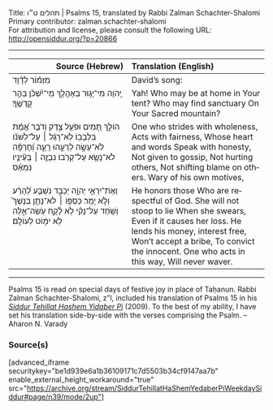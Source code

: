 <html>
<head></head>
<body>
Title: תהלים ט״ו | Psalms 15, translated by Rabbi Zalman Schachter-Shalomi<br />
Primary contributor: zalman.schachter-shalomi<br />
For attribution and license, please consult the following URL: <a href="http://opensiddur.org/?p=20866">http://opensiddur.org/?p=20866</a>
<p />
<hr />

<table style="margin-left: auto;margin-right: auto;" class="draggable">
<thead><tr><th id="x" style="text-align: right;">Source (Hebrew)</th><th style="text-align: left;">Translation (English)</th></tr></thead>
<tbody>
<tr><td style="vertical-align:top;" width="46%">
<div class="liturgy" lang="he">
מִזְמ֗וֹר לְדָ֫וִ֥ד 
</span></div></td>
 
<td style="vertical-align:top;" width="53%">
<div class="english" lang="en">
David’s song: 
</div></td></tr>


<tr><td style="vertical-align:top;" width="46%">
<div class="liturgy" lang="he">
יְ֭הֹוָה
 מִי־יָג֣וּר בְּאָהֳלֶ֑ךָ 
 מִֽי־יִ֝שְׁכֹּ֗ן 
 בְּהַ֣ר קָדְשֶֽׁךָ׃ 
</span></div></td>
 
<td style="vertical-align:top;" width="53%">
<div class="english" lang="en">
Yah!
Who may be at home in Your tent? 
Who may find sanctuary 
On Your Sacred mountain?
</div></td></tr>


<tr><td style="vertical-align:top;" width="46%">
<div class="liturgy" lang="he">
הוֹלֵ֣ךְ תָּ֭מִים 
וּפֹעֵ֥ל צֶ֑דֶק 
וְדֹבֵ֥ר אֱ֝מֶ֗ת 
בִּלְבָבֽוֹ׃ 
לֹֽא־רָגַ֨ל ׀ עַל־לְשֹׁנ֗וֹ 
לֹא־עָשָׂ֣ה לְרֵעֵ֣הוּ רָעָ֑ה 
וְ֝חֶרְפָּ֗ה לֹא־נָשָׂ֥א עַל־קְרֹֽבוֹ׃ 
נִבְזֶ֤ה ׀ בְּֽעֵ֘ינָ֤יו נִמְאָ֗ס
</span></div></td>
 
<td style="vertical-align:top;" width="53%">
<div class="english" lang="en">
One who strides with wholeness, 
Acts with fairness, 
Whose heart and words 
Speak with honesty, 
Not given to gossip, 
Not hurting others, 
Not shifting blame on others.
Wary of his own motives, 
</div></td></tr>


<tr><td style="vertical-align:top;" width="46%">
<div class="liturgy" lang="he">
וְאֶת־יִרְאֵ֣י 
יְהוָ֣ה יְכַבֵּ֑ד 
נִשְׁבַּ֥ע 
לְ֝הָרַ֗ע 
וְלֹ֣א יָמִֽר׃ 
כַּסְפּ֤וֹ ׀ לֹא־נָתַ֣ן בְּנֶשֶׁךְ֮ 
וְשֹׁ֥חַד עַל־נָקִ֗י 
לֹ֥א לָ֫קָ֥ח 
עֹֽשֵׂה־אֵ֑לֶּה 
לֹ֖א יִמּ֣וֹט לְעוֹלָֽם׃
</span></div></td>
 
<td style="vertical-align:top;" width="53%">
<div class="english" lang="en">
He honors those 
Who are respectful of God.
She will not stoop to lie 
When she swears, 
Even if it causes her loss.
He lends his money, interest free, 
Won’t accept a bribe, 
To convict the innocent.
One who acts in this way, 
Will never waver.
</div></td></tr>
</tbody></table>

<hr />

Psalms 15 is read on special days of festive joy in place of Taḥanun. Rabbi Zalman Schachter-Shalomi, z”l, included his translation of Psalms 15 in his <em><a href="https://opensiddur.org/siddurim/ha-ari/neo-hasidut/reb-zalmans-open-siddur-tehillat-hashem/">Siddur Tehillat Hashem Yidaber Pi</a></em> (2009). To the best of my ability, I have set his translation side-by-side with the verses comprising the Psalm. –Aharon N. Varady

<h3>Source(s)</h3>

[advanced_iframe securitykey="be1d939e6a1b36109171c7d5503b34cf9147aa7b" enable_external_height_workaround="true" src="https://archive.org/stream/SiddurTehillatHaShemYedaberPiWeekdaySiddur#page/n39/mode/2up"]
</body>
</html>